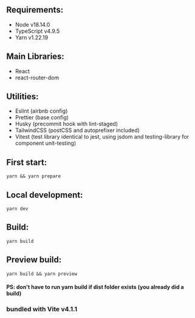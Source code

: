 ## Requirements:

- Node v18.14.0
- TypeScript v4.9.5
- Yarn v1.22.19

## Main Libraries:

- React
- react-router-dom

## Utilities:

- Eslint (airbnb config)
- Prettier (base config)
- Husky (precommit hook with lint-staged)
- TailwindCSS (postCSS and autoprefixer included)
- Vitest (test library identical to jest, using jsdom and testing-library for component unit-testing)

## First start:
```
yarn && yarn prepare
```

## Local development:
```
yarn dev
```

## Build:
```
yarn build
```

## Preview build:
```
yarn build && yarn preview 
```
#### PS: don't have to run yarn build if dist folder exists (you already did a build)

### bundled with Vite v4.1.1
